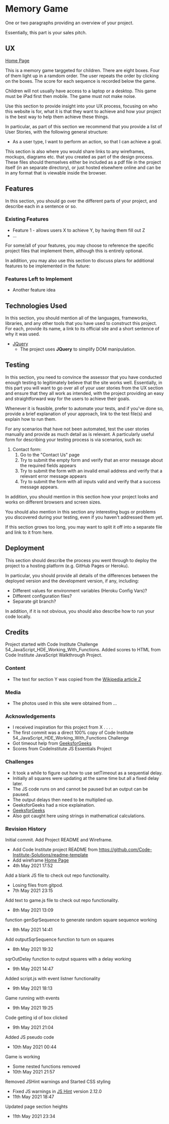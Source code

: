 # Memory Game

One or two paragraphs providing an overview of your project.

Essentially, this part is your sales pitch.
 
## UX
 
[Home Page](assets/wireframes/memory_game.pdf)

This is a memory game targgeted for children. There are eight boxes. Four of them light up in a ramdom order. The user repeats the order by clicking on the boxes.
The score for each sequence is recorded below the game.


Children will not usually have access to a laptop or a desktop.
This game must be iPad first then mobile.
The game must not make noise.



Use this section to provide insight into your UX process, focusing on who this website is for, what it is that they want to achieve and how your project is the best way to help them achieve these things.

In particular, as part of this section we recommend that you provide a list of User Stories, with the following general structure:
- As a user type, I want to perform an action, so that I can achieve a goal.

This section is also where you would share links to any wireframes, mockups, diagrams etc. that you created as part of the design process. These files should themselves either be included as a pdf file in the project itself (in an separate directory), or just hosted elsewhere online and can be in any format that is viewable inside the browser.

## Features

In this section, you should go over the different parts of your project, and describe each in a sentence or so.
 
### Existing Features
- Feature 1 - allows users X to achieve Y, by having them fill out Z
- ...

For some/all of your features, you may choose to reference the specific project files that implement them, although this is entirely optional.

In addition, you may also use this section to discuss plans for additional features to be implemented in the future:

### Features Left to Implement
- Another feature idea

## Technologies Used

In this section, you should mention all of the languages, frameworks, libraries, and any other tools that you have used to construct this project. For each, provide its name, a link to its official site and a short sentence of why it was used.

- [JQuery](https://jquery.com)
    - The project uses **JQuery** to simplify DOM manipulation.


## Testing

In this section, you need to convince the assessor that you have conducted enough testing to legitimately believe that the site works well. Essentially, in this part you will want to go over all of your user stories from the UX section and ensure that they all work as intended, with the project providing an easy and straightforward way for the users to achieve their goals.

Whenever it is feasible, prefer to automate your tests, and if you've done so, provide a brief explanation of your approach, link to the test file(s) and explain how to run them.

For any scenarios that have not been automated, test the user stories manually and provide as much detail as is relevant. A particularly useful form for describing your testing process is via scenarios, such as:

1. Contact form:
    1. Go to the "Contact Us" page
    2. Try to submit the empty form and verify that an error message about the required fields appears
    3. Try to submit the form with an invalid email address and verify that a relevant error message appears
    4. Try to submit the form with all inputs valid and verify that a success message appears.

In addition, you should mention in this section how your project looks and works on different browsers and screen sizes.

You should also mention in this section any interesting bugs or problems you discovered during your testing, even if you haven't addressed them yet.

If this section grows too long, you may want to split it off into a separate file and link to it from here.

## Deployment

This section should describe the process you went through to deploy the project to a hosting platform (e.g. GitHub Pages or Heroku).

In particular, you should provide all details of the differences between the deployed version and the development version, if any, including:
- Different values for environment variables (Heroku Config Vars)?
- Different configuration files?
- Separate git branch?

In addition, if it is not obvious, you should also describe how to run your code locally.


## Credits

Project started with Code Institute Challenge 54_JavaScript_HDE_Working_With_Functions.
Added scores to HTML from Code Institute JavaScript Walkthrough Project.



### Content
- The text for section Y was copied from the [Wikipedia article Z](https://en.wikipedia.org/wiki/Z)

### Media
- The photos used in this site were obtained from ...

### Acknowledgements
- I received inspiration for this project from X . . . . 
- The first commit was a direct 100% copy of Code Institute 54_JavaScript_HDE_Working_With_Functions Challenge
- Got timeout help from [GeeksforGeeks](https://www.geeksforgeeks.org/how-to-add-a-delay-in-a-javascript-loop/)
- Scores from CodeInstitute JS Essentials Project

### Challenges
- It took a while to figure out how to use setTimeout as a sequential delay.
- Initially all squares were updating at the same time but all a fixed delay later.
- The JS code runs on and cannot be paused but an output can be paused.
- The output delays then need to be multiplied up.
- GeeksforGeeks had a nice explaination.
- [GeeksforGeeks](https://www.geeksforgeeks.org/how-to-add-a-delay-in-a-javascript-loop/)
- Also got caught here using strings in mathematical calculations.



### Revision History

Initial commit. Add Project README and Wireframe.
- Add Code Institute project README from https://github.com/Code-Institute-Solutions/readme-template
- Add wireframe [Home Page](assets/wireframes/memory_game.pdf)
- 4th May 2021 17:52

Add a blank JS file to check out repo functionality.
- Losing files from gitpod.
- 7th May 2021 23:15

Add text to game.js file to check out repo functionality.
- 8th May 2021 13:09

function genSqrSequence to generate random square sequence working
- 8th May 2021 14:41

Add outputSqrSequence function to turn on squares
- 8th May 2021 19:32

sqrOutDelay function to output squares with a delay working
- 9th May 2021 14:47

Added script.js with event listner functionality
- 9th May 2021 18:13

Game running with events
- 9th May 2021 19:25

Code getting id of box clicked
- 9th May 2021 21:04

Added JS pseudo code
- 10th May 2021 00:44

Game is working
- Some nested functions removed
- 10th May 2021 21:57

Removed JSHint warnings and Started CSS styling
- Fixed JS warnings in [JS Hint](https://jshint.com/) version 2.12.0
- 11th May 2021 18:47

Updated page section heights
- 11th May 2021 23:34

